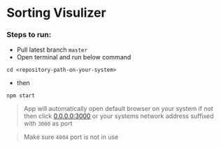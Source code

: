 # Sorting Visulizer
 
### Steps to run:
- Pull latest branch `master`
- Open terminal and run below command
```shell
cd <repository-path-on-your-system>
```
- then
```shell
npm start
```
> App will automatically open default browser on your system if not then click [0.0.0.0:3000](http://0.0.0.0:4004) or your systems network address suffixed with `3000` as port

> Make sure `4004` port is not in use
